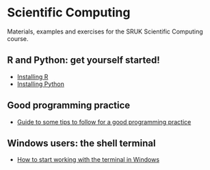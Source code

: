 # Scientific Computing
Materials, examples and exercises for the SRUK Scientific Computing course.

## R and Python: get yourself started!

* [Installing R](https://github.com/dalonsoa/scientific_computing/blob/master/installing_R.md)
* [Installing Python](https://github.com/dalonsoa/scientific_computing/blob/master/installing_python.md)

## Good programming practice

* [Guide to some tips to follow for a good programming practice](https://github.com/dalonsoa/scientific_computing/blob/master/GPP.md)

## Windows users: the shell terminal

* [How to start working with the terminal in Windows](https://github.com/dalonsoa/scientific_computing/blob/master/Terminal_in_Windows.md)

